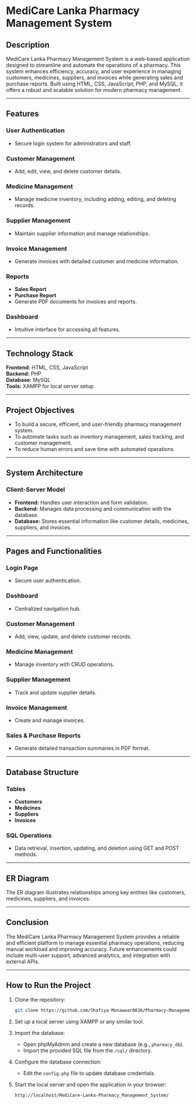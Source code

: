 # MediCare Lanka Pharmacy Management System

## Description
MediCare Lanka Pharmacy Management System is a web-based application designed to streamline and automate the operations of a pharmacy. This system enhances efficiency, accuracy, and user experience in managing customers, medicines, suppliers, and invoices while generating sales and purchase reports. Built using HTML, CSS, JavaScript, PHP, and MySQL, it offers a robust and scalable solution for modern pharmacy management.

---

## Features

### User Authentication
- Secure login system for administrators and staff.

### Customer Management
- Add, edit, view, and delete customer details.

### Medicine Management
- Manage medicine inventory, including adding, editing, and deleting records.

### Supplier Management
- Maintain supplier information and manage relationships.

### Invoice Management
- Generate invoices with detailed customer and medicine information.

### Reports
- **Sales Report**
- **Purchase Report**
- Generate PDF documents for invoices and reports.

### Dashboard
- Intuitive interface for accessing all features.

---

## Technology Stack

**Frontend:** HTML, CSS, JavaScript  
**Backend:** PHP  
**Database:** MySQL  
**Tools:** XAMPP for local server setup  

---

## Project Objectives
- To build a secure, efficient, and user-friendly pharmacy management system.
- To automate tasks such as inventory management, sales tracking, and customer management.
- To reduce human errors and save time with automated operations.

---

## System Architecture

### Client-Server Model
- **Frontend:** Handles user interaction and form validation.
- **Backend:** Manages data processing and communication with the database.
- **Database:** Stores essential information like customer details, medicines, suppliers, and invoices.

---

## Pages and Functionalities

### Login Page
- Secure user authentication.

### Dashboard
- Centralized navigation hub.

### Customer Management
- Add, view, update, and delete customer records.

### Medicine Management
- Manage inventory with CRUD operations.

### Supplier Management
- Track and update supplier details.

### Invoice Management
- Create and manage invoices.

### Sales & Purchase Reports
- Generate detailed transaction summaries in PDF format.

---

## Database Structure

### Tables
- **Customers**
- **Medicines**
- **Suppliers**
- **Invoices**

### SQL Operations
- Data retrieval, insertion, updating, and deletion using GET and POST methods.

---

## ER Diagram

The ER diagram illustrates relationships among key entities like customers, medicines, suppliers, and invoices.

---

## Conclusion
The MediCare Lanka Pharmacy Management System provides a reliable and efficient platform to manage essential pharmacy operations, reducing manual workload and improving accuracy. Future enhancements could include multi-user support, advanced analytics, and integration with external APIs.

---

## How to Run the Project

1. Clone the repository:
   ```bash
   git clone https://github.com/Shafiya-Munawwar0036/Pharmacy-Management-System.git
   ```

2. Set up a local server using XAMPP or any similar tool.

3. Import the database:
   - Open phpMyAdmin and create a new database (e.g., `pharmacy_db`).
   - Import the provided SQL file from the `/sql/` directory.

4. Configure the database connection:
   - Edit the `config.php` file to update database credentials.

5. Start the local server and open the application in your browser:
   ```
   http://localhost/MediCare-Lanka-Pharmacy_Management_System/
   ```
